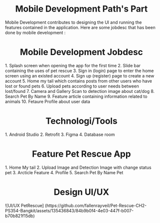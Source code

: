 <h1 align="center">Mobile Development Path's Part</h1>
Mobile Development contributes to designing the UI and running the features contained in the application. Here are some jobdesc that has been done by mobile development :

<h1 align="center">Mobile Development Jobdesc</h1>
1. Splash screen when opening the app for the first time
2. Slide bar containing the uses of pet rescue
3. Sign in (login) page to enter the home screen using an existed account
4. Sign up (register) page to create a new account
5. Home my tail which contains posts from other users who have lost or found pets
6. Upload pets according to user needs between lost/found
7. Camera and Gallery Scan to detection image about cat/dog
8. Search Pet By Name
9. Feature article containing information related to animals
10. Fetaure Profile about user data

<h1 align="center">Technologi/Tools</h1>
1. Android Studio
2. Retrofit
3. Figma
4. Database room

<h1 align="center">Feature Pet Rescue App</h1>
1. Home My tail
2. Upload Image and Detection Image with change status pet
3. Arcticle Feature
4. Profile
5. Search Pet By Name Pet

<h1 align="center">Design UI/UX</h1>
![UI/UX PetRescue]
(https://github.com/fallenrayveil/Pet-Rescue-CH2-PS354-Bangkit/assets/135436843/84b9b0f4-4e03-447f-b007-b70b821f15db)
